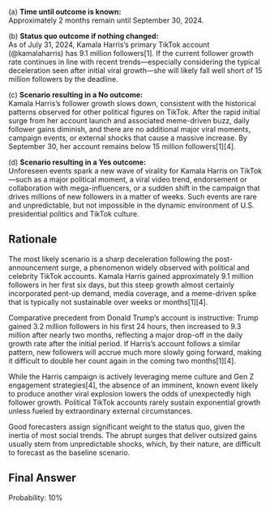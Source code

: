 (a) **Time until outcome is known:**  
Approximately 2 months remain until September 30, 2024.

(b) **Status quo outcome if nothing changed:**  
As of July 31, 2024, Kamala Harris’s primary TikTok account (@kamalaharris) has 9.1 million followers[1]. If the current follower growth rate continues in line with recent trends—especially considering the typical deceleration seen after initial viral growth—she will likely fall well short of 15 million followers by the deadline.

(c) **Scenario resulting in a No outcome:**  
Kamala Harris’s follower growth slows down, consistent with the historical patterns observed for other political figures on TikTok. After the rapid initial surge from her account launch and associated meme-driven buzz, daily follower gains diminish, and there are no additional major viral moments, campaign events, or external shocks that cause a massive increase. By September 30, her account remains below 15 million followers[1][4].

(d) **Scenario resulting in a Yes outcome:**  
Unforeseen events spark a new wave of virality for Kamala Harris on TikTok—such as a major political moment, a viral video trend, endorsement or collaboration with mega-influencers, or a sudden shift in the campaign that drives millions of new followers in a matter of weeks. Such events are rare and unpredictable, but not impossible in the dynamic environment of U.S. presidential politics and TikTok culture.

## Rationale

The most likely scenario is a sharp deceleration following the post-announcement surge, a phenomenon widely observed with political and celebrity TikTok accounts. Kamala Harris gained approximately 9.1 million followers in her first six days, but this steep growth almost certainly incorporated pent-up demand, media coverage, and a meme-driven spike that is typically not sustainable over weeks or months[1][4]. 

Comparative precedent from Donald Trump’s account is instructive: Trump gained 3.2 million followers in his first 24 hours, then increased to 9.3 million after nearly two months, reflecting a major drop-off in the daily growth rate after the initial period. If Harris’s account follows a similar pattern, new followers will accrue much more slowly going forward, making it difficult to double her count again in the coming two months[1][4]. 

While the Harris campaign is actively leveraging meme culture and Gen Z engagement strategies[4], the absence of an imminent, known event likely to produce another viral explosion lowers the odds of unexpectedly high follower growth. Political TikTok accounts rarely sustain exponential growth unless fueled by extraordinary external circumstances.

Good forecasters assign significant weight to the status quo, given the inertia of most social trends. The abrupt surges that deliver outsized gains usually stem from unpredictable shocks, which, by their nature, are difficult to forecast as the baseline scenario.

## Final Answer

Probability: 10%